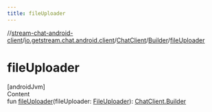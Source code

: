 ```yaml
---
title: fileUploader
---
```

//[stream-chat-android-client](../../../../index.md)/[io.getstream.chat.android.client](../../index.md)/[ChatClient](../index.md)/[Builder](index.md)/[fileUploader](fileUploader.md)



# fileUploader  
[androidJvm]  
Content  
fun [fileUploader](fileUploader.md)(fileUploader: [FileUploader](../../../io.getstream.chat.android.client.uploader/FileUploader/index.md)): [ChatClient.Builder](index.md)  



